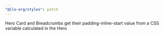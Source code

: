 ```yaml
---
"@ilo-org/styles": patch
---
```


Hero Card and Breadcrumbs get their padding-inline-start value from a CSS variable calculated in the Hero
